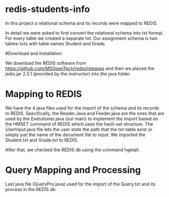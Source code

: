 # redis-students-info
In this project a relational schema and its records were mapped to REDIS. 

In detail we were asked to first convert the relational schema into txt format. For every table we created a separate txt. Our assignment schema is two tables-txts with table names Student and Grade. 

#Download and Installation

We download the REDIS software from https://github.com/MSOpenTech/redis/releases and then we placed the jedis.jar 2.5.1 (provided by the instructor) into the java folder 

# Mapping to REDIS

We have the 4 java files used for the import of the schema and its records to REDIS. Specifically, the Reader.Java and Feeder.java are the ones that are used by the Exetutioner.java (our main) to implement the import based on the HMSET command of REDIS which uses the hash-set structure. The UserInput.java file lets the user state the path that the txt-table exist or simply just the name of the document file to input.
We imported the Student.txt and Grade.txt to REDIS. 

After that, we checked the REDIS db using the command hgetall.

# Query Mapping and Processing

Last java file (QueryPro.java) used for the import of the Query.txt and its process in the REDIS db.
